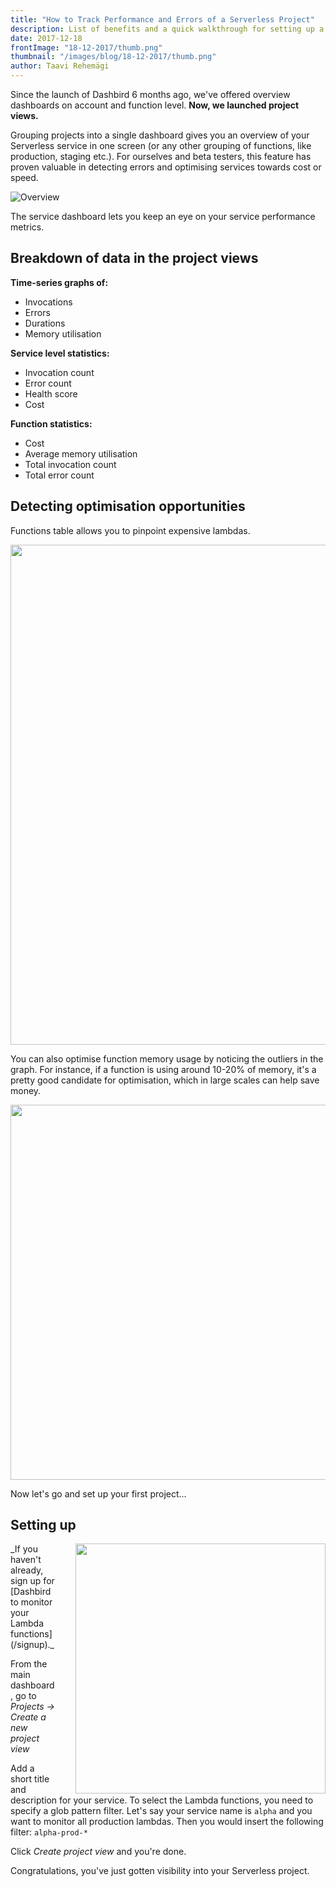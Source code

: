 ```yaml
---
title: "How to Track Performance and Errors of a Serverless Project"
description: List of benefits and a quick walkthrough for setting up a monitoring dashboard for your Serverless project.
date: 2017-12-18
frontImage: "18-12-2017/thumb.png"
thumbnail: "/images/blog/18-12-2017/thumb.png"
author: Taavi Rehemägi
---
```


Since the launch of Dashbird 6 months ago, we've offered overview dashboards on account and function level. **Now, we launched project views.** 

Grouping projects into a single dashboard gives you an overview of your Serverless service in one screen (or any other grouping of functions, like production, staging etc.).
For ourselves and beta testers, this feature has proven valuable in detecting errors and optimising services towards cost or speed.

![Overview](/images/blog/18-12-2017/thumb.png)

The service dashboard lets you keep an eye on your service performance metrics.

## Breakdown of data in the project views
**Time-series graphs of:**

  * Invocations
  * Errors
  * Durations
  * Memory utilisation

**Service level statistics:**

  * Invocation count
  * Error count
  * Health score
  * Cost

 **Function statistics:**


  * Cost 
  * Average memory utilisation
  * Total invocation count
  * Total error count

## Detecting optimisation opportunities


Functions table allows you to pinpoint expensive lambdas.

<img src="/images/blog/18-12-2017/functions.png" width=800 />

You can also optimise function memory usage by noticing the outliers in the graph. For instance, if a function is using around 10-20% of memory, it's a pretty good candidate for optimisation, which in large scales can help save money.

<img src="/images/blog/18-12-2017/memory.png" width=600/>

Now let's go and set up your first project...
## Setting up

<img src="/images/blog/18-12-2017/walkthrough3.png" width=400 style='float: right; margin-left: 32px; '/>
_If you haven't already, sign up for [Dashbird to monitor your Lambda functions](/signup)._

From the main dashboard, go to _Projects -> Create a new project view_

Add a short title and description for your service.
To select the Lambda functions, you need to specify a glob pattern filter. Let's say your service name is <code>alpha</code> and you want to monitor all production lambdas. Then you would insert the following filter: <code>alpha-prod-*</code>


Click _Create project view_ and you're done.

Congratulations, you've just gotten visibility into your Serverless project.
